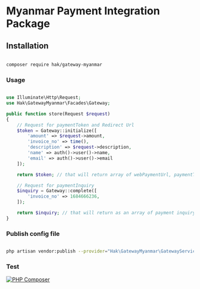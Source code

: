 # Myanmar Payment Integration Package

## Installation
```bash

composer require hak/gateway-myanmar

```

### Usage 

```php

use Illuminate\Http\Request;
use Hak\GatewayMyanmar\Facades\Gateway;

public function store(Request $request)
{
    // Request for paymentToken and Redirect Url
    $token = Gateway::initialize([
        'amount' => $request->amount,
        'invoice_no' => time(), 
        'description' => $request->description,
        'name' => auth()->user()->name,
        'email' => auth()->user()->email
    ]);

    return $token; // that will return array of webPaymentUrl, paymentToken, respCode, respDesc 

    // Request for paymentInquiry
    $inquiry = Gateway::complete([
        'invoice_no' => 1684666236,
    ]);

    return $inquiry; // that will return as an array of payment inquiry data
}
```

### Publish config file

```bash

php artisan vendor:publish --provider="Hak\GatewayMyanmar\GatewayServiceProvider" --tag="gateway"

```
### Test 
[![PHP Composer](https://github.com/hakhant21/gateway-myanmar/actions/workflows/php.yml/badge.svg?branch=main&event=push)](https://github.com/hakhant21/gateway-myanmar/actions/workflows/php.yml)
